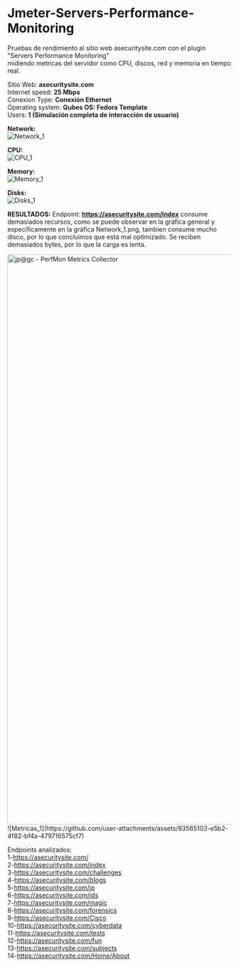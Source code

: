 # Jmeter-Servers-Performance-Monitoring

Pruebas de rendimiento al sitio web asecuritysite.com con el plugin "Servers Performance Monitoring"  
midiendo metricas del servidor como CPU, discos, red y memoria en tiempo real.

Sitio Web: **asecuritysite.com**  
Internet speed: **25 Mbps**  
Conexion Type: **Conexión Ethernet**  
Operating system: **Qubes OS: Fedora Template**  
Users:  **1 (Simulación completa de interacción de usuario)**  

**Network:**  
![Network_1](https://github.com/user-attachments/assets/79ef18b8-0c1a-4de9-aff1-3abe10edd097)

**CPU:**  
![CPU_1](https://github.com/user-attachments/assets/ca0ed8df-e4b3-423d-9eb4-e6a92bf51f73)

**Memory:**  
![Memory_1](https://github.com/user-attachments/assets/57b62139-c598-41e0-8523-b49315af0ddf)

**Disks:**  
![Disks_1](https://github.com/user-attachments/assets/70388ad8-9cce-48f8-9ae0-09285fcf941a)

**RESULTADOS:**
Endpoint: **https://asecuritysite.com/index** consume demasiados recursos, como se puede observar en la gráfica general y específicamente en la gráfica Network_1.png, tambien consume mucho disco, por lo que concluimos que está mal optimizado. Se reciben demasiados bytes, por lo que la carga es lenta.

<img width="1280" alt="jp@gc - PerfMon Metrics Collector" src="https://github.com/user-attachments/assets/97f0404c-ad25-4b75-a9f4-49ee482442f7" />
![Metricas_1](https://github.com/user-attachments/assets/83565103-e5b2-4f82-bf4a-479716575cf7)

Endpoints analizados:  
1-https://asecuritysite.com/  
2-https://asecuritysite.com/index  
3-https://asecuritysite.com/challenges  
4-https://asecuritysite.com/blogs  
5-https://asecuritysite.com/ip  
6-https://asecuritysite.com/ids  
7-https://asecuritysite.com/magic  
8-https://asecuritysite.com/forensics  
9-https://asecuritysite.com/Cisco  
10-https://asecuritysite.com/cyberdata  
11-https://asecuritysite.com/tests  
12-https://asecuritysite.com/fun  
13-https://asecuritysite.com/subjects  
14-https://asecuritysite.com/Home/About  
